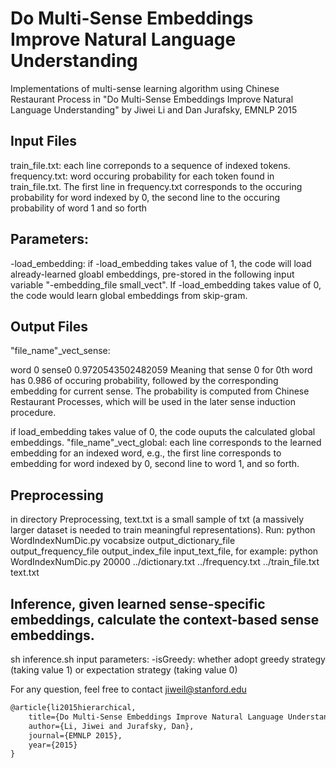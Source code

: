 # Do Multi-Sense Embeddings Improve Natural Language Understanding

Implementations of multi-sense learning algorithm using Chinese Restaurant Process in "Do Multi-Sense Embeddings Improve Natural Language Understanding" by Jiwei Li and Dan Jurafsky, EMNLP 2015


## Input Files
train_file.txt: each line correponds to a sequence of indexed tokens.
frequency.txt: word occuring probability for each token found in train_file.txt. The first line in frequency.txt corresponds to the occuring probability for word indexed by 0, the second line  to the occuring probability of word 1 and so forth

## Parameters:
-load_embedding: if -load_embedding takes value of 1, the code will load already-learned gloabl embeddings, pre-stored in the following input variable "-embedding_file small_vect". If -load_embedding takes value of 0, the code would learn global embeddings from skip-gram.

## Output Files
"file_name"_vect_sense: 

word 0
sense0 0.9720543502482059
Meaning that sense 0 for 0th word has 0.986 of occuring probability, followed by the corresponding embedding for current sense. The probability is computed from Chinese Restaurant Processes, which will be used in the later sense induction procedure. 

if load_embedding takes value of 0, the code ouputs the calculated global embeddings. "file_name"_vect_global: each line corresponds to the learned embedding for an indexed word, e.g., the first line corresponds to embedding for word indexed by 0, second line to word 1, and so forth.

## Preprocessing
in directory Preprocessing, text.txt is a small sample of txt (a massively larger dataset is needed to train meaningful representations). Run:
python WordIndexNumDic.py vocabsize output_dictionary_file output_frequency_file output_index_file input_text_file, for example:
python WordIndexNumDic.py 20000 ../dictionary.txt ../frequency.txt ../train_file.txt text.txt

## Inference, given learned sense-specific embeddings, calculate the context-based sense embeddings.
sh inference.sh
input parameters: -isGreedy: whether adopt greedy strategy (taking value 1) or expectation strategy (taking value 0)

For any question, feel free to contact jiweil@stanford.edu



```latex
@article{li2015hierarchical,
    title={Do Multi-Sense Embeddings Improve Natural Language Understanding?},
    author={Li, Jiwei and Jurafsky, Dan},
    journal={EMNLP 2015},
    year={2015}
}
```
